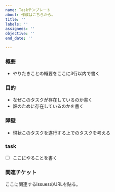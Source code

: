 ```yaml
---
name: Taskテンプレート
about: 作成はこちらから。
title: ''
labels: ''
assignees: ''
objective: ''
end_date: ''

---
```

### 概要
- やりたきことの概要をここに3行以内で書く

### 目的
- なぜこのタスクが存在しているのか書く
- 誰のために存在しているのかを書く

### 障壁
- 現状このタスクを遂行する上でのタスクを考える

### task
- [ ] ここにやることを書く

### 関連チケット
ここに関連するissuesのURLを貼る。

